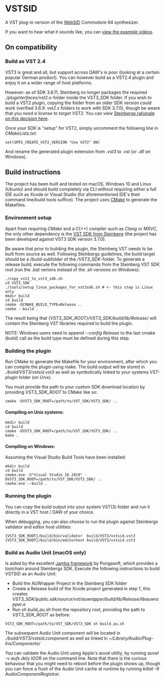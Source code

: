 # VSTSID

A VST plug-in version of the [WebSID](https://www.igorski.nl/experiment/websid) Commodore 64 synthesizer.

If you want to hear what it sounds like, you can [view the example videos](https://www.igorski.nl/download/vstsid--sid-synthesizer-instrument).

## On compatibility

### Build as VST 2.4

VST3 is great and all, but support across DAW's is poor (looking at a certain popular German product). You can however build as a VST2.4 plugin and enjoy it on a wider range of host platforms.

However: as of SDK 3.6.11, Steinberg no longer packages the required _./pluginterfaces/vst2.x_-folder inside the VST3_SDK folder.
If you wish to build a VST2 plugin, copying the folder from an older SDK version _could_ work (verified 3.6.9. _vst2.x_ folders to work with SDK 3.7.0), though be aware
that you _need a license to target VST2_. You can view [Steinbergs rationale on this decision here](https://www.steinberg.net/en/newsandevents/news/newsdetail/article/vst-2-coming-to-an-end-4727.html).

Once your SDK is "setup" for VST2, simply uncomment the following line in _CMakeLists.txt_:

```
set(SMTG_CREATE_VST2_VERSION "Use VST2" ON)
```

And rename the generated plugin extension from _.vst3_ to _.vst_ (or _.dll_ on Windows).

## Build instructions

The project has been built and tested on macOS, Windows 10 and Linux (Ubuntu) and should build completely via CLI without requiring either a full IDE such as Xcode or Visual Studio (for aforementioned IDE's their
command line/build tools suffice). The project uses [CMake](https://cmake.org) to generate the Makefiles.

### Environment setup

Apart from requiring _CMake_ and a C(++) compiler such as _Clang_ or _MSVC_, the only other dependency is the [VST SDK from Steinberg](https://www.steinberg.net/en/company/developers.html) (the project has been developed against VST3 SDK version 3.7.0).

Be aware that prior to building the plugin, the Steinberg VST needs to be built from source as well. Following Steinbergs guidelines, the build target should be a _/build_-subfolder of the _/VST3_SDK_-folder.
To generate a release build, execute the following commands from the Steinberg VST SDK root (run the _.bat_ verions instead of the _.sh_ versions on Windows):

```
./copy_vst2_to_vst3_sdk.sh
cd VST3_SDK
./tools/setup_linux_packages_for_vst3sdk.sh # <- this step is Linux only
mkdir build
cd build
cmake -DCMAKE_BUILD_TYPE=Release ..
cmake --build .
```

The result being that _{VST3_SDK_ROOT}/VST3_SDK/build/lib/Release/_ will contain the Steinberg VST libraries required to build the plugin.

NOTE: Windows users need to append _--config Release_ to the last cmake (build) call as the build type must be defined during this step.

### Building the plugin

Run CMake to generate the Makefile for your environment, after which you can compile the plugin using make. The build output will be stored in _./build/VST3/vstsid.vst3_ as well as symbolically linked to your systems VST-plugin folder (on Unix).

You must provide the path to your custom SDK download location by providing _VST3_SDK_ROOT_ to CMake like so:

```
cmake -DVST3_SDK_ROOT=/path/to/VST_SDK/VST3_SDK/ ..
```

#### Compiling on Unix systems:

```
mkdir build
cd build
cmake -DVST3_SDK_ROOT=/path/to/VST_SDK/VST3_SDK/ ..
make .
```

#### Compiling on Windows:

Assuming the Visual Studio Build Tools have been installed:

```
mkdir build
cd build
cmake.exe -G"Visual Studio 16 2019" -DVST3_SDK_ROOT=/path/to/VST_SDK/VST3_SDK/ ..
cmake.exe --build .
```

### Running the plugin

You can copy the build output into your system VST(3) folder and run it directly in a VST host / DAW of your choice.

When debugging, you can also choose to run the plugin against Steinbergs validator and editor host utilities:

    {VST3_SDK_ROOT}/build/bin/validator  build/VST3/vstsid.vst3
    {VST3_SDK_ROOT}/build/bin/editorhost build/VST3/vstsid.vst3

### Build as Audio Unit (macOS only)

Is aided by the excellent [Jamba framework](https://github.com/pongasoft/jamba) by Pongasoft, which provides a toolchain around Steinbergs SDK. Execute the following instructions to build VSTSID as an Audio Unit:

* Build the AUWrapper Project in the Steinberg SDK folder
* Create a Release build of the Xcode project generated in step 1, this creates _VST3_SDK/public.sdk/source/vst/auwrapper/build/lib/Release/libauwrapper.a_
* Run _sh build_au.sh_ from the repository root, providing the path to _VST3_SDK_ROOT_ as before:

```
VST3_SDK_ROOT=/path/to/VST_SDK/VST3_SDK sh build_au.sh
```

The subsequent Audio Unit component will be located in _./build/VST3/vstsid.component_ as well as linked
in _~/Library/Audio/Plug-Ins/Components/_

You can validate the Audio Unit using Apple's _auval_ utility, by running _auval -v aufx dely IGOR_ on the command line. Note that there is the curious behaviour that you might need to reboot before the plugin shows up, though you can force a flush of the Audio Unit cache at runtime by running _killall -9 AudioComponentRegistrar_.
